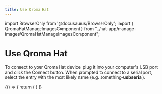 ```yaml
---
title: Use Qroma Hat
---
```


import BrowserOnly from '@docusaurus/BrowserOnly';
import { QromaHatManageImagesComponent } from "../hat-app/manage-images/QromaHatManageImagesComponent";


# Use Qroma Hat

To connect to your Qroma Hat device, plug it into your computer's USB port
  and click the Connect button. When prompted
to connect to a serial port, select the entry with the most likely name 
(e.g. something-<b>usbserial</b>).


<BrowserOnly>
{() => {
  return (
    <QromaHatManageImagesComponent
      />
  )
}}
</BrowserOnly>